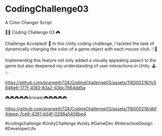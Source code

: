 # CodingChallenge03
A Color Changer Script


🧑‍💻 Coding Challenge 03 🎮

Challenge Accepted! 🚀 In this Unity coding challenge, I tackled the task of dynamically changing the color of a game object with each mouse click. 🖱️🌈

Implementing this feature not only added a visually appealing aspect to the game but also deepened my understanding of user interactions in Unity. 🕹️✨

https://github.com/praneeth724/CodingChallenge03/assets/116500216/fc5846e6-177f-4183-83a2-43bc7664dd5a

🎮🎮🎮🎮🎮Answer🎮🎮🎮🎮🎮


https://github.com/praneeth724/CodingChallenge03/assets/116500216/dbf4deee-7ce9-4261-b54f-0299a5408be4


#codingchallenge #UnityChallenge #unity #GameDev #InteractiveDesign #DeveloperLife

